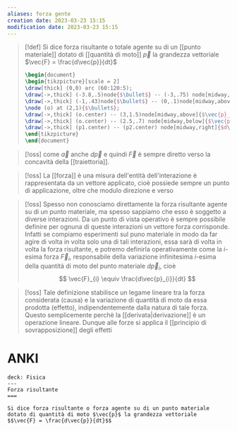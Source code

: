 ```yaml
---
aliases: forza gente
creation date: 2023-03-23 15:15
modification date: 2023-03-23 15:15
---
```


>[!def]
>Si dice forza risultante o totale agente su di un [[punto materiale]] dotato di [[quantità di moto]] 
>$\vec{p}$ la grandezza vettoriale
>$\vec{F} = \frac{d\vec{p}}{dt}$
>
>```tikz
>\begin{document}
>\begin{tikzpicture}[scale = 2]
>\draw[thick] (0,0) arc (60:120:5);
>\draw[->,thick] (-3.8,.5)node{$\bullet$} -- (-3,.75) node[midway,above]{$\vec{p}_{1}$};
>\draw[->,thick] (-1,.43)node{$\bullet$} -- (0,.1)node[midway,above]{$\vec{p}_{2}$};
>\node (o) at (2,1){$\bullet$};
>\draw[->,thick] (o.center) -- (3,1.5)node[midway,above]{$\vec{p}_{1}$} node(p1){};
>\draw[->,thick] (o.center) -- (2.5,.7) node[midway,below]{$\vec{p}_{2}$} node(p2){};
>\draw[->,thick] (p1.center) -- (p2.center) node[midway,right]{$d\vec{p}$};
>\end{tikzpicture}
>\end{document}
>```

>[!oss]
>come $\vec{a}$ anche $d\vec{p}$ e quindi $\vec{F}$ è sempre diretto verso la concavità della [[traiettoria]].

>[!oss]
>La [[forza]] è una misura dell'entità dell'interazione è rappresentata da un vettore applicato, cioè possiede sempre un punto di applicazione, oltre che modulo direzione e verso

>[!oss]
>Spesso non conosciamo direttamente la forza risultante agente su di un punto materiale, ma spesso sappiamo che esso è soggetto a diverse interazioni. Da un punto di vista operativo è sempre possibile definire per ognuna di queste interazioni un vettore forza corrisponde. Infatti se compiamo esperimenti sul puno materiale in modo da far agire di volta in volta solo una di tali interazioni, essa sarà di volta in volta la forza risultante, e potremo definirla operativamente come la $i$-esima forza $\vec{F}_{i}$, responsabile della variazione infinitesima $i$-esima della quantità di moto del punto materiale $d\vec{p}_{i}$, cioè
>$$ \vec{F}_{i} \equiv \frac{d\vec{p}_{i}}{dt}  $$

>[!oss]
>Tale definizione stabilisce un legame lineare tra la forza considerata (causa) e la variazione di quantità di moto da essa prodotta (effetto), indipendentemente dalla natura di tale forza. Questo semplicemente perchè la [[derivata|derivazione]] è un operazione lineare. Dunque alle forze si applica il [[principio di sovrapposizione]] degli effetti


# ANKI

```anki
deck: Fisica
---
Forza risultante
===

Si dice forza risultante o forza agente su di un punto materiale dotato di quantità di moto $\vec{p}$ la grandezza vettoriale 
$$\vec{F} = \frac{d\vec{p}}{dt}$$
```
